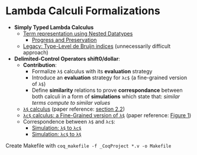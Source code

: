 # Lambda Calculi Formalizations

- **Simply Typed Lambda Calculus**
  - [Term representation using Nested Datatypes](Terms.v)
    - [Progress and Preservation](STLC_Generic.v)
  - [Legacy: Type-Level de Bruijn indices](stlc.v) (unnecessarily difficult approach)
- **Delimited-Control Operators shift0/dollar**:
  - **Contribution**:
    - Formalize `λ$` calculus with its **evaluation** strategy
    - Introduce an **evaluation** strategy for `λc$` (a fine-grained version of `λ$`)
    - Define **similarity** relations to prove **correspondance** between both calculi in a form of **simulations** which state that: *similar terms compute to similar values*
  - [`λ$` calculus](LambdaDollar.v) (paper reference: [section 2.2](https://ii.uni.wroc.pl/~dabi/publications/APLAS12/materzok-biernacki-aplas12.pdf))
  - [`λc$` calculus: a Fine-Grained version of `λ$`](LambdaLetDollar.v) (paper reference: [Figure 1](https://dl.acm.org/doi/10.1145/3479394.3479399))
  - Correspondence between `λ$` and `λc$`:
    - [Simulation: `λ$` to `λc$`](LambdaDollarToLet.v)
    - [Simulation: `λc$` to `λ$`](LambdaLetDollar.v)

Create Makefile with `coq_makefile -f _CoqProject *.v -o Makefile`
